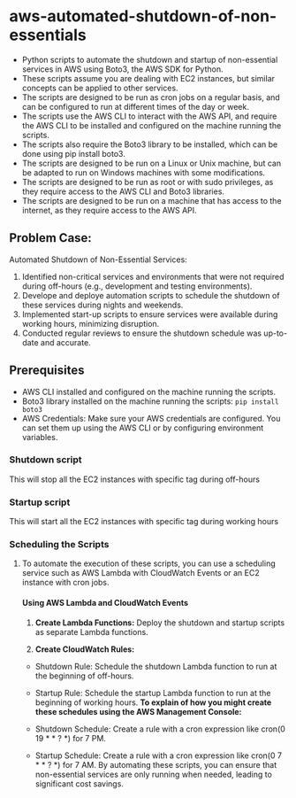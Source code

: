# aws-automated-shutdown-of-non-essentials
- Python scripts to automate the shutdown and startup of non-essential services in AWS using Boto3, the AWS SDK for Python. 
- These scripts assume you are dealing with EC2 instances, but similar concepts can be applied to other services.
- The scripts are designed to be run as cron jobs on a regular basis, and can be configured
to run at different times of the day or week.
- The scripts use the AWS CLI to interact with the AWS API, and require the AWS CLI to
be installed and configured on the machine running the scripts.
- The scripts also require the Boto3 library to be installed, which can be done using pip
install boto3.
- The scripts are designed to be run on a Linux or Unix machine, but can be adapted to
run on Windows machines with some modifications.
- The scripts are designed to be run as root or with sudo privileges, as they require
access to the AWS CLI and Boto3 libraries.
- The scripts are designed to be run on a machine that has access to the internet, as
they require access to the AWS API.


## Problem Case:
Automated Shutdown of Non-Essential Services:

1. Identified non-critical services and environments that were not required during off-hours (e.g., development and testing environments).
2. Develope and deploye automation scripts to schedule the shutdown of these services during nights and weekends.
3. Implemented start-up scripts to ensure services were available during working hours, minimizing disruption.
4. Conducted regular reviews to ensure the shutdown schedule was up-to-date and accurate.

## Prerequisites
- AWS CLI installed and configured on the machine running the scripts.
- Boto3 library installed on the machine running the scripts: 
`pip install boto3`
- AWS Credentials: Make sure your AWS credentials are configured. You can set them up using the AWS CLI or by configuring environment variables.

### Shutdown script
This will stop all the EC2 instances with specific tag during off-hours


### Startup script
This will start all the EC2 instances with specific tag during working hours

### Scheduling the Scripts
1. To automate the execution of these scripts, you can use a scheduling service such as AWS Lambda with CloudWatch Events or an EC2 instance with cron jobs.

    #### Using AWS Lambda and CloudWatch Events
    1. **Create Lambda Functions:** Deploy the shutdown and startup scripts as separate Lambda functions.

    2. **Create CloudWatch Rules:**
    - Shutdown Rule: Schedule the shutdown Lambda function to run at the beginning of off-hours.
    - Startup Rule: Schedule the startup Lambda function to run at the beginning of working hours.
    **To explain of how you might create these schedules using the AWS Management Console:**

    - Shutdown Schedule: Create a rule with a cron expression like cron(0 19 * * ? *) for 7 PM.
    - Startup Schedule: Create a rule with a cron expression like cron(0 7 * * ? *) for 7 AM.
By automating these scripts, you can ensure that non-essential services are only running when needed, leading to significant cost savings.